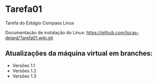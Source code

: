 # Tarefa01
Tarefa do Estágio Compass Linux

Documentação de instalação do Linux: https://github.com/lucas-dejard/Tarefa01.wiki.git

## Atualizações da máquina virtual em branches:
  * Versões 1.1
  * Versões 1.2
  * Versões 1.3
